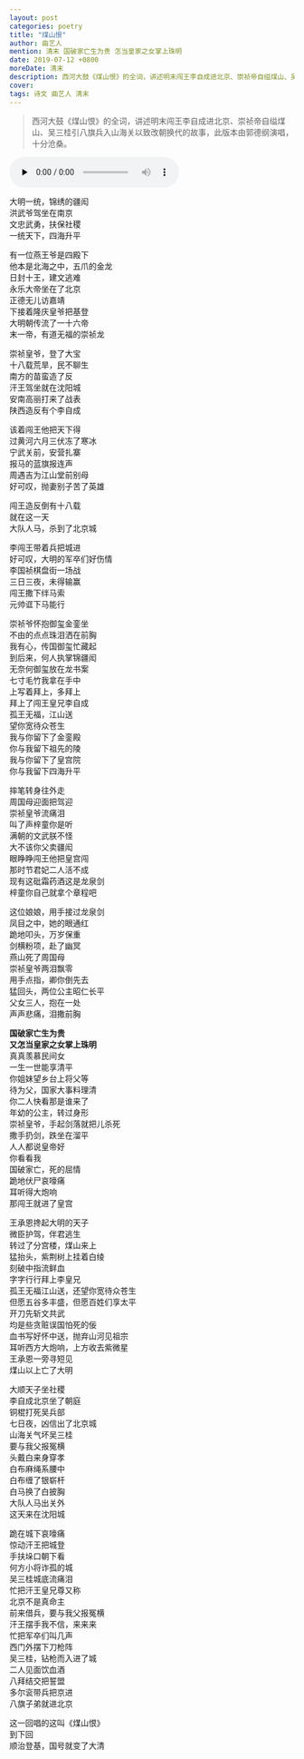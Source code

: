 ```yaml
---
layout: post
categories: poetry
title: "煤山恨"
author: 曲艺人
mention: 清末 国破家亡生为贵 怎当皇家之女掌上珠明
date: 2019-07-12 +0800
moreDate: 清末
description: 西河大鼓《煤山恨》的全词，讲述明末闯王李自成进北京、崇祯帝自缢煤山、吴三桂引八旗兵入山海关以致改朝换代的故事，此版本由郭德纲演唱，十分沧桑。
cover: 
tags: 诗文 曲艺人 清末
---
```


> 西河大鼓《煤山恨》的全词，讲述明末闯王李自成进北京、崇祯帝自缢煤山、吴三桂引八旗兵入山海关以致改朝换代的故事，此版本由郭德纲演唱，十分沧桑。

<audio controls preload="none">
    <source src="https://apqx.oss-cn-hangzhou.aliyuncs.com/blog/poetry/20190712/xihedagu_meishanhen.mp3" type="audio/mp3" />
</audio>

大明一统，锦绣的疆闳  
洪武爷驾坐在南京  
文忠武勇，扶保社稷  
一统天下，四海升平  

有一位燕王爷是四殿下  
他本是北海之中，五爪的金龙  
日封十王，建文逃难  
永乐大帝坐在了北京  
正德无儿访嘉靖  
下接着隆庆皇爷把基登  
大明朝传流了一十六帝  
末一帝，有道无福的崇祯龙  

崇祯皇爷，登了大宝  
十八载荒旱，民不聊生  
南方的苗蛮造了反  
汗王驾坐就在沈阳城  
安南高丽打来了战表  
陕西造反有个李自成  

该着闯王他把天下得  
过黄河六月三伏冻了寒冰  
宁武关前，安营扎寨  
报马的蓝旗报连声  
周遇吉为江山堂前别母  
好可叹，抛妻别子苦了英雄  

闯王造反倒有十八载  
就在这一天  
大队人马，杀到了北京城  

李闯王带着兵把城进  
好可叹，大明的军卒们好伤情  
李国祯棋盘街一场战  
三日三夜，未得输赢  
闯王撒下绊马索  
元帅诓下马能行  

崇祯爷怀抱御玺金銮坐  
不由的点点珠泪洒在前胸  
我有心，传国御玺忙藏起  
到后来，何人执掌锦疆闳  
无奈何御玺放在龙书案  
七寸毛竹我拿在手中  
上写着拜上，多拜上  
拜上了闯王皇兄李自成  
孤王无福，江山送  
望你宽待众苍生  
我与你留下了金銮殿  
你与我留下祖先的陵  
我与你留下了皇宫院  
你与我留下四海升平  

摔笔转身往外走  
周国母迎面把驾迎  
崇祯皇爷流痛泪  
叫了声梓童你是听  
满朝的文武朕不怪  
大不该你父卖疆闳  
眼睁睁闯王他把皇宫闯  
那时节君妃二人活不成  
现有这砒霜药酒这是龙泉剑  
梓童你自己就拿个章程吧  

这位娘娘，用手接过龙泉剑  
凤目之中，她的眼通红  
跪地叩头，万岁保重  
剑横粉项，赴了幽冥  
燕山死了周国母  
崇祯皇爷两泪飘零  
用手点指，卿你倒先去  
猛回头，两位公主昭仁长平  
父女三人，抱在一处  
声声悲痛，泪撒前胸  

**国破家亡生为贵**  
**又怎当皇家之女掌上珠明**  
真真羡慕民间女  
一生一世能享清平  
你姐妹望乡台上将父等  
待为父，国家大事料理清  
你二人快看那是谁来了  
年幼的公主，转过身形  
崇祯皇爷，手起剑落就把儿杀死  
撒手扔剑，跌坐在溜平  
人人都说皇帝好  
你看看我  
国破家亡，死的屈情  
跪地伏尸哀嚎痛  
耳听得大炮响  
那闯王就进了皇宫  

王承恩搀起大明的天子  
微臣护驾，伴君逃生  
转过了分宫楼，煤山来上  
猛抬头，紫荆树上挂着白绫  
刻破中指流鲜血  
字字行行拜上李皇兄  
孤王无福江山送，还望你宽待众苍生  
但愿五谷多丰盛，但愿百姓们享太平  
开刀先斩文共武  
均是些贪赃误国怕死的佞  
血书写好怀中送，抛弃山河见祖宗  
耳听西方大炮响，上方收去紫微星  
王承恩一旁寻短见  
煤山以上亡了大明  

大顺天子坐社稷  
李自成北京坐了朝庭  
铜棍打死吴兵部  
七日夜，凶信出了北京城  
山海关气坏吴三桂  
要与我父报冤横  
头戴白来身穿孝  
白布麻绳系腰中  
白布缠了银崭杆  
白马换了白披胸  
大队人马出关外  
这天来在沈阳城  

跪在城下哀嚎痛  
惊动汗王把城登  
手扶垛口朝下看  
何方小将诈孤的城  
吴三桂城底流痛泪  
忙把汗王皇兄尊又称  
北京不是真命主  
前来借兵，要与我父报冤横  
汗王摆手我不信，来来来  
忙把军卒们叫几声  
西门外摆下刀枪阵  
吴三桂，钻枪而入进了城  
二人见面饮血酒  
八拜结交把誓盟  
多尔衮带兵把京进  
八旗子弟就进北京  

这一回唱的这叫《煤山恨》  
到下回  
顺治登基，国号就变了大清  
